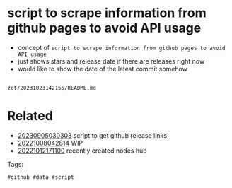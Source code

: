 # script to scrape information from github pages to avoid API usage

- concept of `script to scrape information from github pages to avoid API usage`
- just shows stars and release date if there are releases right now
- would like to show the date of the latest commit somehow

```
```

` zet/20231023142155/README.md `

# Related

- [20230905030303](/zet/20230905030303/README.md) script to get github release links
- [20221008042814](/zet/20221008042814/README.md) WIP
- [20221012171100](/zet/20221012171100/README.md) recently created nodes hub

Tags:

    #github #data #script
